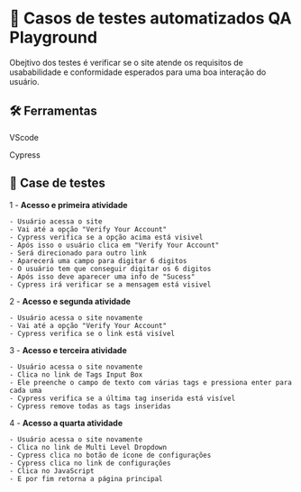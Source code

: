 # 🚧 Casos de testes automatizados QA Playground

Obejtivo dos testes é verificar se o site atende os requisitos de usababilidade e conformidade esperados para uma boa interação do usuário.

## 🛠️ Ferramentas

VScode

Cypress

## 🧪 Case de testes

1 - **Acesso e primeira atividade**

    - Usuário acessa o site
    - Vai até a opção "Verify Your Account"
    - Cypress verifica se a opção acima está visivel
    - Após isso o usuário clica em "Verify Your Account"
    - Será direcionado para outro link
    - Aparecerá uma campo para digitar 6 digitos
    - O usuário tem que conseguir digitar os 6 digitos
    - Após isso deve aparecer uma info de "Sucess"
    - Cypress irá verificar se a mensagem está visivel

2 - **Acesso e segunda atividade**

    - Usuário acessa o site novamente
    - Vai até a opção "Verify Your Account"
    - Cypress verifica se o link está visível

3 - **Acesso e terceira atividade**

    - Usuário acessa o site novamente
    - Clica no link de Tags Input Box
    - Ele preenche o campo de texto com várias tags e pressiona enter para cada uma
    - Cypress verifica se a última tag inserida está visível
    - Cypress remove todas as tags inseridas

4 - **Acesso a quarta atividade**

    - Usuário acessa o site novamente
    - Clica no link de Multi Level Dropdown
    - Cypress clica no botão de ícone de configurações
    - Cypress clica no link de configurações
    - Clica no JavaScript
    - E por fim retorna a página principal